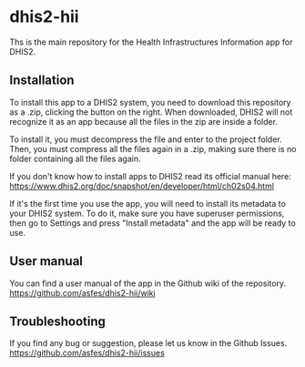 dhis2-hii
=========

Ths is the main repository for the Health Infrastructures Information app for DHIS2. 

## Installation

To install this app to a DHIS2 system, you need to download this repository as a .zip, clicking the button on the right.
When downloaded, DHIS2 will not recognize it as an app because all the files in the zip are inside a folder. 

To install it, you must decompress the file and enter to the project folder. Then, you must compress all the files again in a .zip, making sure there is no folder containing all the files again.

If you don't know how to install apps to DHIS2 read its official manual here:
https://www.dhis2.org/doc/snapshot/en/developer/html/ch02s04.html

If it's the first time you use the app, you will need to install its metadata to your DHIS2 system. To do it, make sure you have superuser permissions, then go to Settings and press "Install metadata" and the app will be ready to use.


## User manual

You can find a user manual of the app in the Github wiki of the repository. 
https://github.com/asfes/dhis2-hii/wiki


## Troubleshooting

If you find any bug or suggestion, please let us know in the Github Issues.
https://github.com/asfes/dhis2-hii/issues


